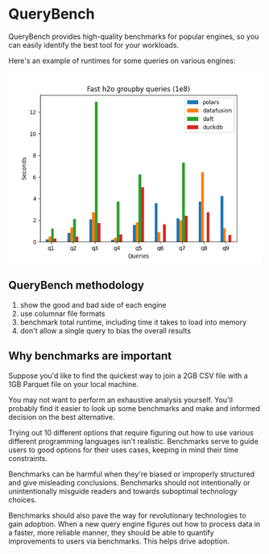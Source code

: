 # QueryBench

QueryBench provides high-quality benchmarks for popular engines, so you can easily identify the best tool for your workloads.

Here's an example of runtimes for some queries on various engines:

![](./images/groupby-fast-1e8.png)

## QueryBench methodology

1. show the good and bad side of each engine
1. use columnar file formats
2. benchmark total runtime, including time it takes to load into memory
3. don't allow a single query to bias the overall results

## Why benchmarks are important

Suppose you'd like to find the quickest way to join a 2GB CSV file with a 1GB Parquet file on your local machine.

You may not want to perform an exhaustive analysis yourself.  You'll probably find it easier to look up some benchmarks and make and informed decision on the best alternative.

Trying out 10 different options that require figuring out how to use various different programming languages isn't realistic.  Benchmarks serve to guide users to good options for their uses cases, keeping in mind their time constraints.

Benchmarks can be harmful when they're biased or improperly structured and give misleading conclusions.  Benchmarks should not intentionally or unintentionally misguide readers and towards suboptimal technology choices.

Benchmarks should also pave the way for revolutionary technologies to gain adoption.  When a new query engine figures out how to process data in a faster, more reliable manner, they should be able to quantify improvements to users via benchmarks.  This helps drive adoption.
